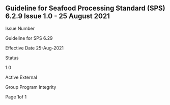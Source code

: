 <!-- image -->

## Guideline for Seafood Processing Standard (SPS) 6.2.9 Issue 1.0 - 25 August 2021

<!-- image -->

Issue Number

Guideline for SPS 6.29

Effective Date 25-Aug-2021

Status

1.0

Active External

Group Program Integrity

Page 1of 1